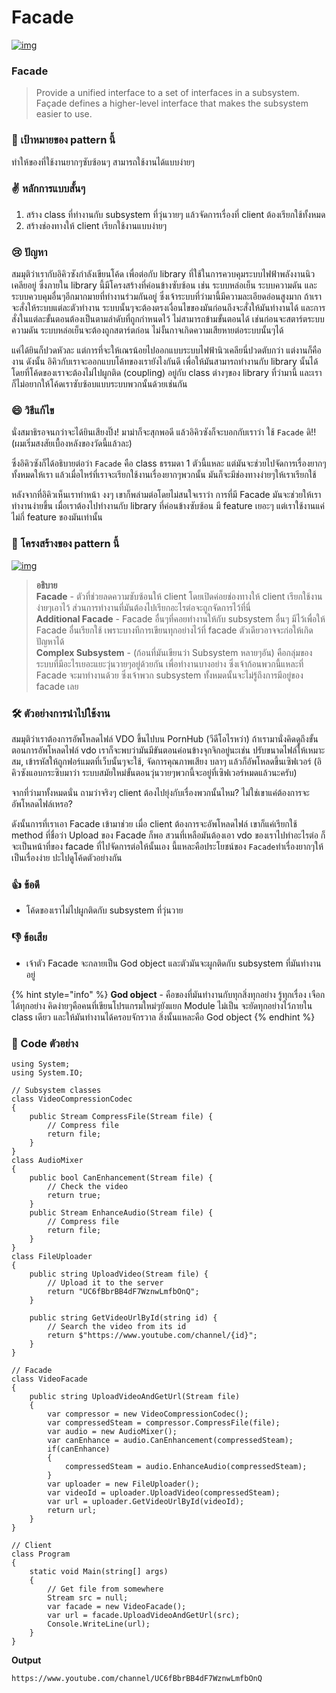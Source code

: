 # Facade



[![img](https://github.com/saladpuk/design-patterns/raw/master/assets/facade/facade.png)](https://github.com/saladpuk/design-patterns/blob/master/assets/facade/facade.png)

### Facade

> Provide a unified interface to a set of interfaces in a subsystem. Façade defines a higher-level interface that makes the subsystem easier to use.

### 🎯 เป้าหมายของ pattern นี้

ทำให้ของที่ใช้งานยากๆซับซ้อนๆ สามารถใช้งานได้แบบง่ายๆ

### ✌ หลักการแบบสั้นๆ

1. สร้าง class ที่ทำงานกับ subsystem ที่วุ่นวายๆ แล้วจัดการเรื่องที่ client ต้องเรียกใช้ทั้งหมด
2. สร้างช่องทางให้ client เรียกใช้งานแบบง่ายๆ

### 😢 ปัญหา

สมมุติว่าเรากับอิคิวซังกำลังเขียนโค้ด เพื่อต่อกับ library ที่ใช้ในการควบคุมระบบไฟฟ้าพลังงานนิวเคลียอยู่ ซึ่งภายใน library นี้มีโครงสร้างที่ค่อนข้างซับซ้อน เช่น ระบบหล่อเย็น ระบบความดัน และระบบควบคุมอื่นๆอีกมากมายที่ทำงานร่วมกันอยู่ ซึ่งเจ้าระบบที่ว่ามานี้มีความละเอียดอ่อนสูงมาก ถ้าเราจะสั่งให้ระบบแต่ละตัวทำงาน ระบบนั้นๆจะต้องตรงเงื่อนไขของมันก่อนถึงจะสั่งให้มันทำงานได้ และการสั่งในแต่ละขั้นตอนต้องเป็นตามลำดับที่ถูกกำหนดไว้ ไม่สามารถข้ามขั้นตอนได้ เช่นก่อนจะสตาร์ตระบบความดัน ระบบหล่อเย็นจะต้องถูกสตาร์ตก่อน ไม่งั้นกาจเกิดความเสียหายต่อระบบนั้นๆได้

แค่ได้ยินก็ปวดหัวละ แต่การที่จะให้เณรน้อยไปออกแบบระบบไฟฟ้านิวเคลียนี่ปวดตับกว่า แต่งานก็คืองาน ดังนั้น อิคิวกับเราจะออกแบบโค้ทของเรายังไงกันดี เพื่อให้มันสามารถทำงานกับ library นั้นได้ โดยที่โค้ดของเราจะต้องไม่ไปผูกติด \(coupling\) อยู่กับ class ต่างๆของ library ที่ว่ามานี้ และเราก็ไม่อยากให้โค้ดเราซับซ้อบแบบระบบพวกนั้นด้วยเช่นกัน

### 😄 วิธีแก้ไข

นั่งสมาธิรอจนกว่าจะได้ยินเสียงปิ๊ง! มาม่าก็จะสุกพอดี แล้วอิคิวซังก็จะบอกกับเราว่า ใช้ `Facade` ดิ!! \(ผมเริ่มสงสัยเบื้องหลังของวัดนี้แล้วละ\)

ซึ่งอิคิวซังก็ได้อธิบายต่อว่า `Facade` คือ class ธรรมดา 1 ตัวนี้แหละ แต่มันจะช่วยไปจัดการเรื่องยากๆทั้งหมดให้เรา แล้วเมื่อไหร่ที่เราจะเรียกใช้งานเรื่องยากๆพวกนั้น มันก็จะมีช่องทางง่ายๆให้เราเรียกใช้

หลังจากที่อิคิวเห็นเราทำหน้า งงๆ เขาก็พล่ามต่อโดยไม่สนใจเราว่า การที่มี Facade มันจะช่วยให้เราทำงานง่ายขึ้น เมื่อเราต้องไปทำงานกับ library ที่ค่อนข้างซับซ้อน มี feature เยอะๆ แต่เราใช้งานแค่ไม่กี่ feature ของมันเท่านั้น

### 📌 โครงสร้างของ pattern นี้

[![img](https://github.com/saladpuk/design-patterns/raw/master/assets/facade/structure.png)](https://github.com/saladpuk/design-patterns/blob/master/assets/facade/structure.png)

> **อธิบาย**  
> **Facade** - ตัวที่ช่วยลดความซับซ้อนให้ client โดยเปิดค่อยช่องทางให้ client เรียกใช้งานง่ายๆเอาไว้ ส่วนการทำงานที่มันต้องไปเรียกอะไรต่อจะถูกจัดการไว้ที่นี่  
> **Additional Facade** - Facade อื่นๆที่คอยทำงานให้กับ subsystem อื่นๆ มีไว้เพื่อให้ Facade อื่นเรียกใช้ เพราะบางทีการเขียนทุกอย่างไว้ที่ facade ตัวเดียวอาจจะก่อให้เกิดปัญหาได้  
> **Complex Subsystem** - \(ก้อนที่มันเขียนว่า Subsystem หลายๆอัน\) คือกลุ่มของระบบที่มีอะไรเยอะแยะวุ่นวายๆอยู่ด้วยกัน เพื่อทำงานบางอย่าง ซึ่งเจ้าก้อนพวกนี้แหละที่ Facade จะมาทำงานด้วย ซึ่งเจ้าพวก subsystem ทั้งหมดนั้นจะไม่รู้ถึงการมีอยู่ของ facade เลย

### 🛠 ตัวอย่างการนำไปใช้งาน

สมมุติว่าเราต้องการอัพโหลดไฟล์ VDO ขึ้นไปบน PornHub \(วีดีโอไรหว่า\) ถ้าเรามานั่งคิดดูถึงขั้นตอนการอัพโหลดไฟล์ vdo เราก็จะพบว่ามันมีขันตอนค่อนข้างจุกจิกอยู่นะเช่น ปรับขนาดไฟล์ให้เหมาะสม, เข้ารหัสให้ถูกฟอร์แมตที่เว็บนั้นๆจะใช้, จัดการคุณภาพเสียง บลาๆ แล้วก็อัพโหลดขึ้นเซิฟเวอร์ \(อิคิวซังแอบกระซิบมาว่า ระบบสมัยใหม่ขั้นตอนวุ่นวายๆพวกนี้จะอยู่ที่เซิฟเวอร์หมดแล้วนะครับ\)

จากที่ว่ามาทั้งหมดนั่น ถามว่าจริงๆ client ต้องไปยุ่งกับเรื่องพวกนั้นไหม? ไม่ใช่เขาแค่ต้องการจะอัพโหลดไฟล์เหรอ?

ดังนั้นการที่เราเอา Facade เข้ามาช่วย เมื่อ client ต้องการจะอัพโหลดไฟล์ เขาก็แค่เรียกใช้ method ที่ชื่อว่า Upload ของ Facade ก็พอ สวนที่เหลือมันต้องเอา vdo ของเราไปทำอะไรต่อ ก็จะเป็นหน้าที่ของ facade ที่ไปจัดการต่อให้นั้นเอง นี้แหละคือประโยชน์ของ `Facade`ทำเรื่องยากๆให้เป็นเรื่องง่าย ปะไปดูโค้ดตัวอย่างกัน

### 👍 ข้อดี

* โค้ดของเราไม่ไปผูกติดกับ subsystem ที่วุ่นวาย

### 👎 ข้อเสีย

* เจ้าตัว Facade จะกลายเป็น God object และตัวมันจะผูกติดกับ subsystem ที่มันทำงานอยู่

{% hint style="info" %}
**God object** - คือของที่มันทำงานกับทุกสิ่งทุกอย่าง รู้ทุกเรื่อง เจือกได้ทุกอย่าง คิดง่ายๆคือคนที่เขียนโปรแกรมใหม่ๆยังแยก Module ไม่เป็น จะยัดทุกอย่างไว้ภายใน class เดียว และให้มันทำงานได้ครอบจักรวาล สิ่งนั้นแหละคือ God object
{% endhint %}

### ‍‍📝 Code ตัวอย่าง

```text
using System;
using System.IO;

// Subsystem classes
class VideoCompressionCodec
{
    public Stream CompressFile(Stream file) {
        // Compress file
        return file;
    }
}
class AudioMixer
{
    public bool CanEnhancement(Stream file) {
        // Check the video
        return true;
    }
    public Stream EnhanceAudio(Stream file) {
        // Compress file
        return file;
    }
}
class FileUploader
{
    public string UploadVideo(Stream file) {
        // Upload it to the server
        return "UC6fBbrBB4dF7WznwLmfbOnQ";
    }

    public string GetVideoUrlById(string id) {
        // Search the video from its id
        return $"https://www.youtube.com/channel/{id}";
    }
}

// Facade
class VideoFacade
{
    public string UploadVideoAndGetUrl(Stream file)
    {
        var compressor = new VideoCompressionCodec();
        var compressedSteam = compressor.CompressFile(file);
        var audio = new AudioMixer();
        var canEnhance = audio.CanEnhancement(compressedSteam);
        if(canEnhance)
        {
            compressedSteam = audio.EnhanceAudio(compressedSteam);
        }
        var uploader = new FileUploader();
        var videoId = uploader.UploadVideo(compressedSteam);
        var url = uploader.GetVideoUrlById(videoId);
        return url;
    }
}

// Client
class Program
{
    static void Main(string[] args)
    {
        // Get file from somewhere
        Stream src = null;
        var facade = new VideoFacade();
        var url = facade.UploadVideoAndGetUrl(src);
        Console.WriteLine(url);
    }
}
```

**Output**

```text
https://www.youtube.com/channel/UC6fBbrBB4dF7WznwLmfbOnQ
```

